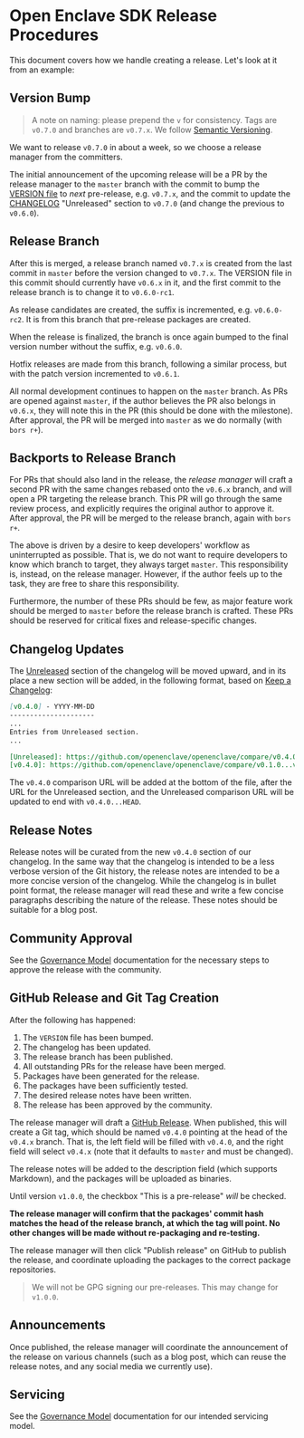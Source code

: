 Open Enclave SDK Release Procedures
===================================

This document covers how we handle creating a release. Let's look at it from an
example:

Version Bump
------------

> A note on naming: please prepend the `v` for consistency. Tags are `v0.7.0`
> and branches are `v0.7.x`. We follow [Semantic
> Versioning](https://semver.org/spec/v2.0.0.html).

We want to release `v0.7.0` in about a week, so we choose a release manager from
the committers.

The initial announcement of the upcoming release will be a PR by the release
manager to the `master` branch with the commit to bump the [VERSION
file](../VERSION) to _next_ pre-release, e.g. `v0.7.x`, and the commit to update
the [CHANGELOG](#changelog-updates) "Unreleased" section to `v0.7.0` (and change
the previous to `v0.6.0`).

Release Branch
--------------

After this is merged, a release branch named `v0.7.x` is created from the last
commit in `master` before the version changed to `v0.7.x`. The VERSION file in
this commit should currently have `v0.6.x` in it, and the first commit to the
release branch is to change it to `v0.6.0-rc1`.

As release candidates are created, the suffix is incremented, e.g. `v0.6.0-rc2`.
It is from this branch that pre-release packages are created.

When the release is finalized, the branch is once again bumped to the final
version number without the suffix, e.g. `v0.6.0`.

Hotfix releases are made from this branch, following a similar process, but with
the patch version incremented to `v0.6.1`.

All normal development continues to happen on the `master` branch. As PRs are
opened against `master`, if the author believes the PR also belongs in `v0.6.x`,
they will note this in the PR (this should be done with the milestone). After
approval, the PR will be merged into `master` as we do normally (with `bors
r+`).

Backports to Release Branch
---------------------------

For PRs that should also land in the release, the _release manager_ will craft a
second PR with the same changes rebased onto the `v0.6.x` branch, and will open
a PR targeting the release branch. This PR will go through the same review
process, and explicitly requires the original author to approve it. After
approval, the PR will be merged to the release branch, again with `bors r+`.

The above is driven by a desire to keep developers' workflow as uninterrupted as
possible. That is, we do not want to require developers to know which branch to
target, they always target `master`. This responsibility is, instead, on the
release manager. However, if the author feels up to the task, they are free to
share this responsibility.

Furthermore, the number of these PRs should be few, as major feature work should
be merged to `master` before the release branch is crafted. These PRs should be
reserved for critical fixes and release-specific changes.

Changelog Updates
-----------------

The [Unreleased](../CHANGELOG.md#unreleased) section of the changelog will be
moved upward, and in its place a new section will be added, in the following
format, based on [Keep a Changelog](https://keepachangelog.com/en/1.0.0/):

``` markdown
[v0.4.0] - YYYY-MM-DD
---------------------
...
Entries from Unreleased section.
...

[Unreleased]: https://github.com/openenclave/openenclave/compare/v0.4.0...HEAD
[v0.4.0]: https://github.com/openenclave/openenclave/compare/v0.1.0...v0.4.0
```

The `v0.4.0` comparison URL will be added at the bottom of the file, after the
URL for the Unreleased section, and the Unreleased comparison URL will be
updated to end with `v0.4.0...HEAD`.

Release Notes
-------------

Release notes will be curated from the new `v0.4.0` section of our changelog. In
the same way that the changelog is intended to be a less verbose version of the
Git history, the release notes are intended to be a more concise version of the
changelog. While the changelog is in bullet point format, the release manager
will read these and write a few concise paragraphs describing the nature of the
release. These notes should be suitable for a blog post.

Community Approval
------------------

See the [Governance Model](GovernanceModel.md#community-approval-of-releases)
documentation for the necessary steps to approve the release with the community.

GitHub Release and Git Tag Creation
-----------------------------------

After the following has happened:

1. The `VERSION` file has been bumped.
2. The changelog has been updated.
3. The release branch has been published.
4. All outstanding PRs for the release have been merged.
5. Packages have been generated for the release.
6. The packages have been sufficiently tested.
7. The desired release notes have been written.
8. The release has been approved by the community.

The release manager will draft a [GitHub
Release](https://help.github.com/articles/creating-releases/). When published,
this will create a Git tag, which should be named `v0.4.0` pointing at the head
of the `v0.4.x` branch. That is, the left field will be filled with `v0.4.0`,
and the right field will select `v0.4.x` (note that it defaults to `master` and
must be changed).

The release notes will be added to the description field (which supports
Markdown), and the packages will be uploaded as binaries.

Until version `v1.0.0`, the checkbox "This is a pre-release" _will_ be checked.

**The release manager will confirm that the packages' commit hash matches the
head of the release branch, at which the tag will point. No other changes will
be made without re-packaging and re-testing.**

The release manager will then click "Publish release" on GitHub to publish the
release, and coordinate uploading the packages to the correct package
repositories.

> We will not be GPG signing our pre-releases. This may change for `v1.0.0`.

Announcements
-------------

Once published, the release manager will coordinate the announcement of the
release on various channels (such as a blog post, which can reuse the release
notes, and any social media we currently use).

Servicing
---------

See the [Governance Model](GovernanceModel.md#servicing-of-releases)
documentation for our intended servicing model.
